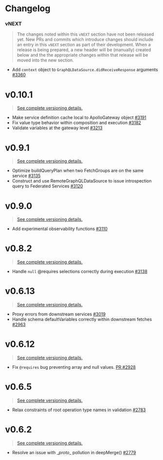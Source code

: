 # Changelog

### vNEXT

> The changes noted within this `vNEXT` section have not been released yet.  New PRs and commits which introduce changes should include an entry in this `vNEXT` section as part of their development.  When a release is being prepared, a new header will be (manually) created below and the the appropriate changes within that release will be moved into the new section.

* Add `context` object to `GraphQLDataSource.didReceiveResponse` arguments [#3360](https://github.com/apollographql/apollo-server/pull/3360)

# v0.10.1

> [See complete versioning details.](https://github.com/apollographql/apollo-server/commit/029c8dca3af812ee70589cdb6de749df3d2843d8)

* Make service definition cache local to ApolloGateway object [#3191](https://github.com/apollographql/apollo-server/pull/3191)
* Fix value type behavior within composition and execution [#3182](https://github.com/apollographql/apollo-server/pull/3182)
* Validate variables at the gateway level [#3213](https://github.com/apollographql/apollo-server/pull/3213)

# v0.9.1

> [See complete versioning details.](https://github.com/apollographql/apollo-server/commit/a1c41152a35c837af27d1dee081fc273de07a28e)

* Optimize buildQueryPlan when two FetchGroups are on the same service [#3135](https://github.com/apollographql/apollo-server/pull/3135)
* Construct and use RemoteGraphQLDataSource to issue introspection query to Federated Services [#3120](https://github.com/apollographql/apollo-server/pull/3120)

# v0.9.0

> [See complete versioning details.](https://github.com/apollographql/apollo-server/commit/99f78c6782bce170186ba6ef311182a8c9f281b7)

* Add experimental observability functions [#3110](https://github.com/apollographql/apollo-server/pull/3110)

# v0.8.2

> [See complete versioning details.](https://github.com/apollographql/apollo-server/commit/b0a9ce0615d19b7241e64883b5d5d7730cc13fcb)

* Handle `null` @requires selections correctly during execution [#3138](https://github.com/apollographql/apollo-server/pull/3138)

# v0.6.13

> [See complete versioning details.](https://github.com/apollographql/apollo-server/commit/a06594117dbbf1e8abdb7b366b69a94ab808b065)

* Proxy errors from downstream services [#3019](https://github.com/apollographql/apollo-server/pull/3019)
* Handle schema defaultVariables correctly within downstream fetches [#2963](https://github.com/apollographql/apollo-server/pull/2963)

# v0.6.12

> [See complete versioning details.](https://github.com/apollographql/apollo-server/commit/5974b2ce405a06bc331230400b9073f6381738d3)

* Fix `@requires` bug preventing array and null values. [PR #2928](https://github.com/apollographql/apollo-server/pull/2928)

# v0.6.5

> [See complete versioning details.](https://github.com/apollographql/apollo-server/commit/9dcfe6f91fa7b4187a644efe1522cf444ffc1251)

* Relax constraints of root operation type names in validation [#2783](ttps://github.com/apollographql/apollo-server/pull/2783)

# v0.6.2

> [See complete versioning details.](https://github.com/apollographql/apollo-server/commit/e113127b1ff9802de3bc5574bcae55256f0ef656)

* Resolve an issue with \__proto__ pollution in deepMerge() [#2779](https://github.com/apollographql/apollo-server/pull/2779)

